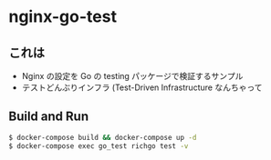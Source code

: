 # nginx-go-test

## これは

* Nginx の設定を Go の testing パッケージで検証するサンプル
* テストどんぶりインフラ (Test-Driven Infrastructure なんちゃって

## Build and Run

```sh
$ docker-compose build && docker-compose up -d
$ docker-compose exec go_test richgo test -v
```
